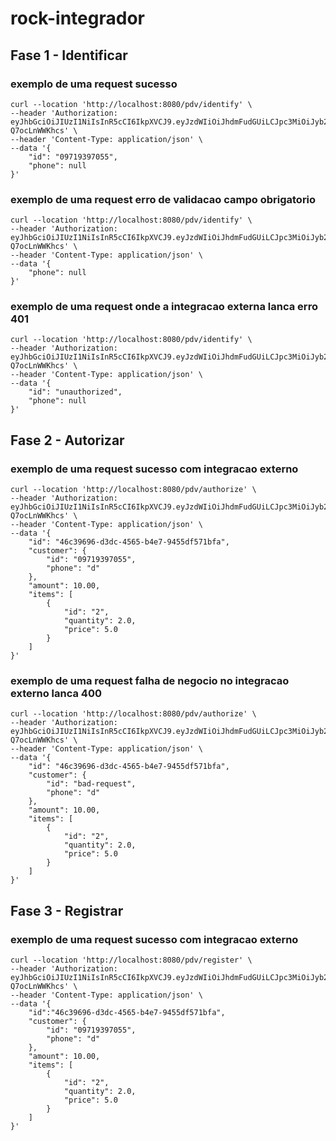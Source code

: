 # rock-integrador

## Fase 1 - Identificar

### exemplo de uma request sucesso
```
curl --location 'http://localhost:8080/pdv/identify' \
--header 'Authorization: eyJhbGciOiJIUzI1NiIsInR5cCI6IkpXVCJ9.eyJzdWIiOiJhdmFudGUiLCJpc3MiOiJyb2NrLWludGVncmFkb3IiLCJpYXQiOjE2ODkzNDM1OTYsImV4cCI6MTY4OTM0NzE5Nn0.zfmyUZaRfwyNs27B0TF5_jyzrPBlXm-Q7ocLnWWKhcs' \
--header 'Content-Type: application/json' \
--data '{
	"id": "09719397055",
	"phone": null
}'
```

### exemplo de uma request erro de validacao campo obrigatorio
```
curl --location 'http://localhost:8080/pdv/identify' \
--header 'Authorization: eyJhbGciOiJIUzI1NiIsInR5cCI6IkpXVCJ9.eyJzdWIiOiJhdmFudGUiLCJpc3MiOiJyb2NrLWludGVncmFkb3IiLCJpYXQiOjE2ODkzNDM1OTYsImV4cCI6MTY4OTM0NzE5Nn0.zfmyUZaRfwyNs27B0TF5_jyzrPBlXm-Q7ocLnWWKhcs' \
--header 'Content-Type: application/json' \
--data '{	
	"phone": null
}'
```


### exemplo de uma request onde a integracao externa lanca erro 401
```
curl --location 'http://localhost:8080/pdv/identify' \
--header 'Authorization: eyJhbGciOiJIUzI1NiIsInR5cCI6IkpXVCJ9.eyJzdWIiOiJhdmFudGUiLCJpc3MiOiJyb2NrLWludGVncmFkb3IiLCJpYXQiOjE2ODkzNDM1OTYsImV4cCI6MTY4OTM0NzE5Nn0.zfmyUZaRfwyNs27B0TF5_jyzrPBlXm-Q7ocLnWWKhcs' \
--header 'Content-Type: application/json' \
--data '{
	"id": "unauthorized",
	"phone": null
}'
```

## Fase 2 - Autorizar
### exemplo de uma request sucesso com integracao externo
```
curl --location 'http://localhost:8080/pdv/authorize' \
--header 'Authorization: eyJhbGciOiJIUzI1NiIsInR5cCI6IkpXVCJ9.eyJzdWIiOiJhdmFudGUiLCJpc3MiOiJyb2NrLWludGVncmFkb3IiLCJpYXQiOjE2ODkzNDM1OTYsImV4cCI6MTY4OTM0NzE5Nn0.zfmyUZaRfwyNs27B0TF5_jyzrPBlXm-Q7ocLnWWKhcs' \
--header 'Content-Type: application/json' \
--data '{
    "id": "46c39696-d3dc-4565-b4e7-9455df571bfa",
    "customer": {
        "id": "09719397055",
        "phone": "d"
    },
    "amount": 10.00,
    "items": [
        {
            "id": "2",
            "quantity": 2.0,
            "price": 5.0
        }
    ]
}'
```


### exemplo de uma request falha de negocio no integracao externo lanca 400
```
curl --location 'http://localhost:8080/pdv/authorize' \
--header 'Authorization: eyJhbGciOiJIUzI1NiIsInR5cCI6IkpXVCJ9.eyJzdWIiOiJhdmFudGUiLCJpc3MiOiJyb2NrLWludGVncmFkb3IiLCJpYXQiOjE2ODkzNDM1OTYsImV4cCI6MTY4OTM0NzE5Nn0.zfmyUZaRfwyNs27B0TF5_jyzrPBlXm-Q7ocLnWWKhcs' \
--header 'Content-Type: application/json' \
--data '{
    "id": "46c39696-d3dc-4565-b4e7-9455df571bfa",
    "customer": {
        "id": "bad-request",
        "phone": "d"
    },
    "amount": 10.00,
    "items": [
        {
            "id": "2",
            "quantity": 2.0,
            "price": 5.0
        }
    ]
}'
```


## Fase 3 - Registrar
### exemplo de uma request sucesso com integracao externo
```
curl --location 'http://localhost:8080/pdv/register' \
--header 'Authorization: eyJhbGciOiJIUzI1NiIsInR5cCI6IkpXVCJ9.eyJzdWIiOiJhdmFudGUiLCJpc3MiOiJyb2NrLWludGVncmFkb3IiLCJpYXQiOjE2ODkzNDM1OTYsImV4cCI6MTY4OTM0NzE5Nn0.zfmyUZaRfwyNs27B0TF5_jyzrPBlXm-Q7ocLnWWKhcs' \
--header 'Content-Type: application/json' \
--data '{
    "id":"46c39696-d3dc-4565-b4e7-9455df571bfa",
	"customer": {
		"id": "09719397055",
		"phone": "d"
	},
	"amount": 10.00,
	"items": [
		{
			"id": "2",
			"quantity": 2.0,
			"price": 5.0
		}
	]
}'
```
